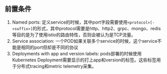 ## 前置条件

1. Named ports: 定义service的时候，其中port字段需要使用`<protocol>[-<suffix>]`的形式，其中protocol需要是http、http2、grpc、mongo、redis等目的是为了使用istio的路由特性，否则会被认为是TCP流量。
2. Service association: 一个POD如果关联多个service的时候，这个service不能是相同的port但却是不同的协议
3. Deployments with app and version labels: pods部署的时候使用Kubernetes Deployment需要显示的打上app和version的标签。这些标签用于分布式tracing和metric telemetry采集。

